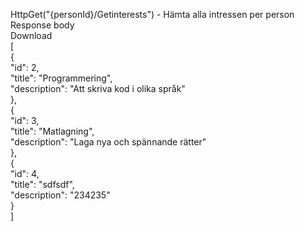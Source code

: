 HttpGet("{personId}/Getinterests") - Hämta alla intressen per person
Response body  
Download  
[  
  {  
    "id": 2,  
    "title": "Programmering",  
    "description": "Att skriva kod i olika språk"  
  },  
  {  
    "id": 3,  
    "title": "Matlagning",  
    "description": "Laga nya och spännande rätter"  
  },  
  {  
    "id": 4,  
    "title": "sdfsdf",  
    "description": "234235"  
  }  
]  
